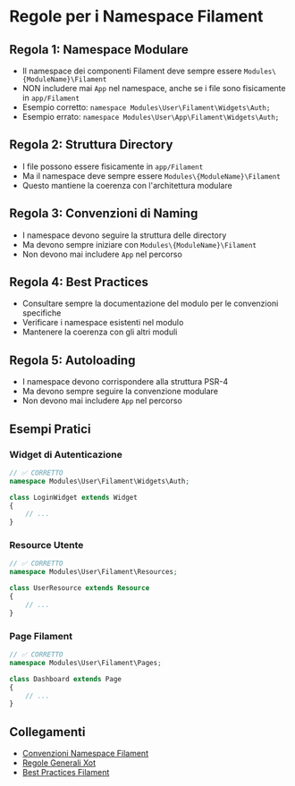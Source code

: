 # Regole per i Namespace Filament

## Regola 1: Namespace Modulare
- Il namespace dei componenti Filament deve sempre essere `Modules\{ModuleName}\Filament`
- NON includere mai `App` nel namespace, anche se i file sono fisicamente in `app/Filament`
- Esempio corretto: `namespace Modules\User\Filament\Widgets\Auth;`
- Esempio errato: `namespace Modules\User\App\Filament\Widgets\Auth;`

## Regola 2: Struttura Directory
- I file possono essere fisicamente in `app/Filament`
- Ma il namespace deve sempre essere `Modules\{ModuleName}\Filament`
- Questo mantiene la coerenza con l'architettura modulare

## Regola 3: Convenzioni di Naming
- I namespace devono seguire la struttura delle directory
- Ma devono sempre iniziare con `Modules\{ModuleName}\Filament`
- Non devono mai includere `App` nel percorso

## Regola 4: Best Practices
- Consultare sempre la documentazione del modulo per le convenzioni specifiche
- Verificare i namespace esistenti nel modulo
- Mantenere la coerenza con gli altri moduli

## Regola 5: Autoloading
- I namespace devono corrispondere alla struttura PSR-4
- Ma devono sempre seguire la convenzione modulare
- Non devono mai includere `App` nel percorso

## Esempi Pratici

### Widget di Autenticazione
```php
// ✅ CORRETTO
namespace Modules\User\Filament\Widgets\Auth;

class LoginWidget extends Widget
{
    // ...
}
```

### Resource Utente
```php
// ✅ CORRETTO
namespace Modules\User\Filament\Resources;

class UserResource extends Resource
{
    // ...
}
```

### Page Filament
```php
// ✅ CORRETTO
namespace Modules\User\Filament\Pages;

class Dashboard extends Page
{
    // ...
}
```

## Collegamenti
- [Convenzioni Namespace Filament](../../Cms/docs/convenzioni-namespace-filament.md)
- [Regole Generali Xot](../../Xot/docs/README.md)
- [Best Practices Filament](../../Cms/docs/best-practices/filament.md) 